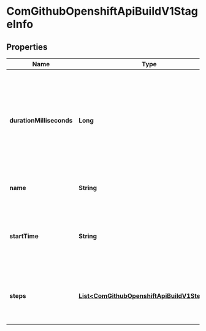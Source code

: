 
# ComGithubOpenshiftApiBuildV1StageInfo

## Properties
Name | Type | Description | Notes
------------ | ------------- | ------------- | -------------
**durationMilliseconds** | **Long** | durationMilliseconds identifies how long the stage took to complete in milliseconds. Note: the duration of a stage can exceed the sum of the duration of the steps within the stage as not all actions are accounted for in explicit build steps. |  [optional]
**name** | **String** | name is a unique identifier for each build stage that occurs. |  [optional]
**startTime** | **String** | startTime is a timestamp representing the server time when this Stage started. It is represented in RFC3339 form and is in UTC. |  [optional]
**steps** | [**List&lt;ComGithubOpenshiftApiBuildV1StepInfo&gt;**](ComGithubOpenshiftApiBuildV1StepInfo.md) | steps contains details about each step that occurs during a build stage including start time and duration in milliseconds. |  [optional]



